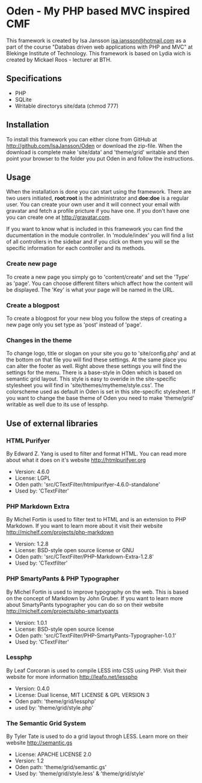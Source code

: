 Oden - My PHP based MVC inspired CMF 
====================================

This framework is created by Isa Jansson isa.jansson@hotmail.com as a part of the course "Databas driven web applications with PHP and MVC" at Blekinge Institute of Technology. This framework is based on Lydia wich is created by Mickael Roos - lecturer at BTH. 

Specifications 
--------------
* PHP
* SQLite
* Writable directorys site/data (chmod 777)

Installation
------------
To install this framework you can either clone from GitHub at http://github.com/IsaJansson/Oden or download the zip-file. When the download is complete make 'site/data' and 'theme/grid' writable and then point your browser to the folder you put Oden in and follow the instructions. 

Usage
-----
When the installation is done you can start using the framework. There are two users initiated, __root:root__ is the administrator and __doe:doe__ is a regular user. You can create your own user and it will connect your email with gravatar and fetch a profile pricture if you have one. If you don't have one you can create one at http://gravatar.com. 

If you want to know what is included in this framework you can find the ducumentation in the module controller. In 'module/index' you will find a list of all controllers in the sidebar and if you click on them you will se the specific information for each controller and its methods. 

### Create new page
To create a new page you simply go to 'content/create' and set the 'Type' as 'page'. You can choose different filters which affect how the content will be displayed. The 'Key' is what your page will be named in the URL. 
 
### Create a blogpost
To create a blogpost for your new blog you follow the steps of creating a new page only you set type as 'post' instead of 'page'.  

### Changes in the theme
To change logo, title or slogan on your site you go to 'site/config.php' and at the bottom on that file you will find these settings. At the same place you can alter the footer as well. Right above these settings you will find the settings for the menu. There is a base-style in Oden which is based on semantic grid layout. This style is easy to overide in the site-specific stylesheet you will find in 'site/themes/mytheme/style.css'. The colorscheme used as default in Oden is set in this site-specific stylesheet. If you want to change the base theme of Oden you need to make 'theme/grid' writable as well due to its use of lessphp. 

Use of external libraries
-------------------------

### HTML Purifyer
By Edward Z. Yang is used to filter and format HTML. You can read more about what it does on it's website http://htmlpurifyer.org
* Version: 4.6.0
* License: LGPL
* Oden path: 'src/CTextFilter/htmlpurifyer-4.6.0-standalone'
* Used by: 'CTextFilter'

### PHP Markdown Extra
By Michel Fortin is used to filter text to HTML and is an extension to PHP Markdown. If you want to learn more about it visit their website http://michelf.com/projects/php-markdown
* Version: 1.2.8
* License: BSD-style open source license or GNU 
* Oden path: 'src/CTextFilter/PHP-Markdown-Extra-1.2.8'
* Used by: 'CTextfilter'

### PHP SmartyPants & PHP Typographer
By Michel Fortin is used to improve typography on the web. This is based on the concept of Markdown by John Gruber. If you want to learn more about SmartyPants typographer you can do so on their website http://michelf.com/projects/php-smartypants
* Version: 1.0.1
* License: BSD-style open source license
* Oden path: 'src/CTextFilter/PHP-SmartyPants-Typographer-1.0.1'
* Used by: 'CTextFilter'

### Lessphp
By Leaf Corcoran is used to compile LESS into CSS using PHP. Visit their website for more information http://leafo.net/lessphp
* Version: 0.4.0
* License: Dual license, MIT LICENSE & GPL VERSION 3
* Oden path: 'theme/grid/lessphp'
* used by: 'theme/grid/style.php'

### The Semantic Grid System
By Tyler Tate is used to do a grid layout throgh LESS. Learn more on their website http://semantic.gs
* License: APACHE LICENSE 2.0
* Version: 1.2
* Oden path: 'theme/grid/semantic.gs'
* Used by: 'theme/grid/style.less' & 'theme/grid/style'


